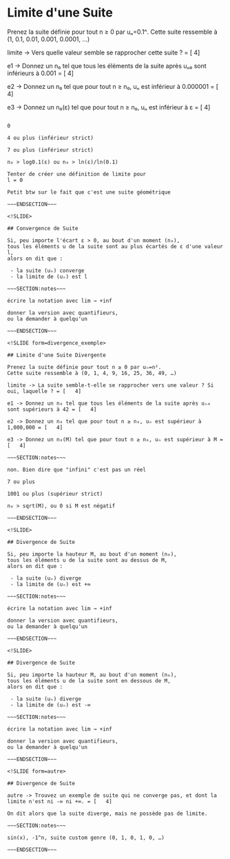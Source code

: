 <!SLIDE form=limite_exemple>

# Limite d'une Suite

Prenez la suite définie pour tout n ≥ 0 par uₙ=0.1ⁿ.
Cette suite ressemble à (1, 0.1, 0.01, 0.001, 0.0001, …)

limite -> Vers quelle valeur semble se rapprocher cette suite ? = [   4]

e1 -> Donnez un n₀ tel que tous les éléments de la suite après uₙ₀ sont inférieurs à 0.001 = [   4]

e2 -> Donnez un n₀ tel que pour tout n ≥ n₀, uₙ est inférieur à 0.000001 = [   4]

e3 -> Donnez un n₀(ε) tel que pour tout n ≥ n₀, uₙ est inférieur à ε = [   4]

~~~SECTION:notes~~~

0

4 ou plus (inférieur strict)

7 ou plus (inférieur strict)

n₀ > log0.1(ε) ou n₀ > ln(ε)/ln(0.1)

Tenter de créer une définition de limite pour
l = 0

Petit btw sur le fait que c'est une suite géométrique

~~~ENDSECTION~~~

<!SLIDE>

## Convergence de Suite

Si, peu importe l'écart ε > 0, au bout d'un moment (n₀),
tous les éléments u de la suite sont au plus écartés de ε d'une valeur l,
alors on dit que :

 - la suite (uₙ) converge
 - la limite de (uₙ) est l

~~~SECTION:notes~~~

écrire la notation avec lim → +inf

donner la version avec quantifieurs,
ou la demander à quelqu'un

~~~ENDSECTION~~~

<!SLIDE form=divergence_exemple>

## Limite d'une Suite Divergente

Prenez la suite définie pour tout n ≥ 0 par uₙ=n².
Cette suite ressemble à (0, 1, 4, 9, 16, 25, 36, 49, …)

limite -> La suite semble-t-elle se rapprocher vers une valeur ? Si oui, laquelle ? = [   4]

e1 -> Donnez un n₀ tel que tous les éléments de la suite après uₙ₀ sont supérieurs à 42 = [   4]

e2 -> Donnez un n₀ tel que pour tout n ≥ n₀, uₙ est supérieur à 1,000,000 = [   4]

e3 -> Donnez un n₀(M) tel que pour tout n ≥ n₀, uₙ est supérieur à M = [   4]

~~~SECTION:notes~~~

non. Bien dire que "infini" c'est pas un réel

7 ou plus

1001 ou plus (supérieur strict)

n₀ > sqrt(M), ou 0 si M est négatif

~~~ENDSECTION~~~

<!SLIDE>

## Divergence de Suite

Si, peu importe la hauteur M, au bout d'un moment (n₀),
tous les éléments u de la suite sont au dessus de M,
alors on dit que :

 - la suite (uₙ) diverge
 - la limite de (uₙ) est +∞

~~~SECTION:notes~~~

écrire la notation avec lim → +inf

donner la version avec quantifieurs,
ou la demander à quelqu'un

~~~ENDSECTION~~~

<!SLIDE>

## Divergence de Suite

Si, peu importe la hauteur M, au bout d'un moment (n₀),
tous les éléments u de la suite sont en dessous de M,
alors on dit que :

 - la suite (uₙ) diverge
 - la limite de (uₙ) est -∞

~~~SECTION:notes~~~

écrire la notation avec lim → +inf

donner la version avec quantifieurs,
ou la demander à quelqu'un

~~~ENDSECTION~~~

<!SLIDE form=autre>

## Divergence de Suite

autre -> Trouvez un exemple de suite qui ne converge pas, et dont la limite n'est ni -∞ ni +∞. = [   4]

On dit alors que la suite diverge, mais ne possède pas de limite.

~~~SECTION:notes~~~

sin(x), -1^n, suite custom genre (0, 1, 0, 1, 0, …)

~~~ENDSECTION~~~
